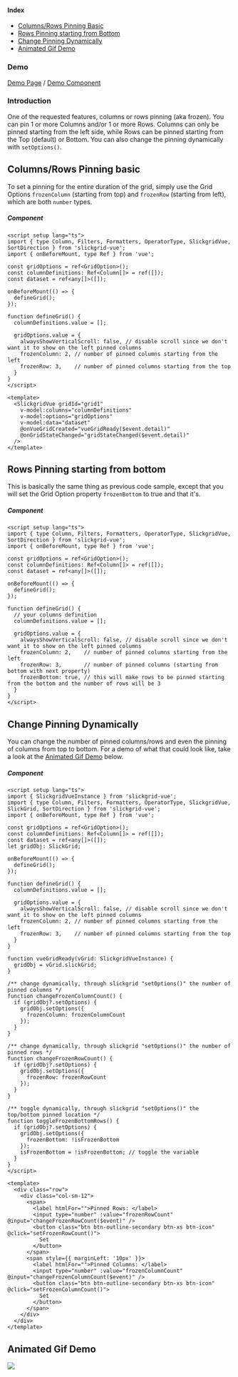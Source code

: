 #### Index
- [Columns/Rows Pinning Basic](#columnsrows-pinning-basic)
- [Rows Pinning starting from Bottom](#rows-pinning-starting-from-bottom)
- [Change Pinning Dynamically](#change-pinning-dynamically)
- [Animated Gif Demo](#animated-gif-demo)

### Demo
[Demo Page](https://ghiscoding.github.io/slickgrid-vue-demos/#/Example20) / [Demo Component](https://github.com/ghiscoding/slickgrid-universal/blob/master/demos/vue/src/components/Example20.vue)

### Introduction
One of the requested features, columns or rows pinning (aka frozen). You can pin 1 or more Columns and/or 1 or more Rows. Columns can only be pinned starting from the left side, while Rows can be pinned starting from the Top (default) or Bottom. You can also change the pinning dynamically with `setOptions()`.

## Columns/Rows Pinning basic
To set a pinning for the entire duration of the grid, simply use the Grid Options `frozenColumn` (starting from top) and `frozenRow` (starting from left), which are both `number` types.

##### Component
```vue
<script setup lang="ts">
import { type Column, Filters, Formatters, OperatorType, SlickgridVue, SortDirection } from 'slickgrid-vue';
import { onBeforeMount, type Ref } from 'vue';

const gridOptions = ref<GridOption>();
const columnDefinitions: Ref<Column[]> = ref([]);
const dataset = ref<any[]>([]);

onBeforeMount(() => {
  defineGrid();
});

function defineGrid() {
  columnDefinitions.value = [];

  gridOptions.value = {
    alwaysShowVerticalScroll: false, // disable scroll since we don't want it to show on the left pinned columns
    frozenColumn: 2, // number of pinned columns starting from the left
    frozenRow: 3,    // number of pinned columns starting from the top
  }
}
</script>

<template>
  <SlickgridVue gridId="grid1"
    v-model:columns="columnDefinitions"
    v-model:options="gridOptions"
    v-model:data="dataset"
    @onVueGridCreated="vueGridReady($event.detail)"
    @onGridStateChanged="gridStateChanged($event.detail)"
  />
</template>
```

## Rows Pinning starting from bottom
This is basically the same thing as previous code sample, except that you will set the Grid Option property `frozenBottom` to true and that it's.
##### Component

```vue
<script setup lang="ts">
import { type Column, Filters, Formatters, OperatorType, SlickgridVue, SortDirection } from 'slickgrid-vue';
import { onBeforeMount, type Ref } from 'vue';

const gridOptions = ref<GridOption>();
const columnDefinitions: Ref<Column[]> = ref([]);
const dataset = ref<any[]>([]);

onBeforeMount(() => {
  defineGrid();
});

function defineGrid() {
  // your columns definition
  columnDefinitions.value = [];

  gridOptions.value = {
    alwaysShowVerticalScroll: false, // disable scroll since we don't want it to show on the left pinned columns
    frozenColumn: 2,    // number of pinned columns starting from the left
    frozenRow: 3,       // number of pinned columns (starting from bottom with next property)
    frozenBottom: true, // this will make rows to be pinned starting from the bottom and the number of rows will be 3
  }
}
</script>
```

## Change Pinning Dynamically
You can change the number of pinned columns/rows and even the pinning of columns from top to bottom. For a demo of what that could look like, take a look at the [Animated Gif Demo](../grid-functionalities/frozen-columns-rows.md#animated-gif-demo) below.

##### Component
```vue
<script setup lang="ts">
import { SlickgridVueInstance } from 'slickgrid-vue';
import { type Column, Filters, Formatters, OperatorType, SlickgridVue, SlickGrid, SortDirection } from 'slickgrid-vue';
import { onBeforeMount, type Ref } from 'vue';

const gridOptions = ref<GridOption>();
const columnDefinitions: Ref<Column[]> = ref([]);
const dataset = ref<any[]>([]);
let gridObj: SlickGrid;

onBeforeMount(() => {
  defineGrid();
});

function defineGrid() {
  columnDefinitions.value = [];

  gridOptions.value = {
    alwaysShowVerticalScroll: false, // disable scroll since we don't want it to show on the left pinned columns
    frozenColumn: 2, // number of pinned columns starting from the left
    frozenRow: 3,    // number of pinned columns starting from the top
  }
}

function vueGridReady(vGrid: SlickgridVueInstance) {
  gridObj = vGrid.slickGrid;
}

/** change dynamically, through slickgrid "setOptions()" the number of pinned columns */
function changeFrozenColumnCount() {
  if (gridObj?.setOptions) {
    gridObj.setOptions({
      frozenColumn: frozenColumnCount
    });
  }
}

/** change dynamically, through slickgrid "setOptions()" the number of pinned rows */
function changeFrozenRowCount() {
  if (gridObj?.setOptions) {
    gridObj.setOptions({
      frozenRow: frozenRowCount
    });
  }
}

/** toggle dynamically, through slickgrid "setOptions()" the top/bottom pinned location */
function toggleFrozenBottomRows() {
  if (gridObj?.setOptions) {
    gridObj.setOptions({
      frozenBottom: !isFrozenBottom
    });
    isFrozenBottom = !isFrozenBottom; // toggle the variable
  }
}
</script>

<template>
  <div class="row">
    <div class="col-sm-12">
      <span>
        <label htmlFor="">Pinned Rows: </label>
        <input type="number" :value="frozenRowCount" @input="changeFrozenRowCount($event)" />
        <button class="btn btn-outline-secondary btn-xs btn-icon" @click="setFrozenRowCount()">
          Set
        </button>
      </span>
      <span style={{ marginLeft: '10px' }}>
        <label htmlFor="">Pinned Columns: </label>
        <input type="number" :value="frozenColumnCount" @input="changeFrozenColumnCount($event)" />
        <button class="btn btn-outline-secondary btn-xs btn-icon" @click="setFrozenColumnCount()">
          Set
        </button>
      </span>
    </div>
  </div>
</template>
```

## Animated Gif Demo
![](https://user-images.githubusercontent.com/643976/50852303-28d57c80-134d-11e9-859c-aeb55af24c24.gif)
